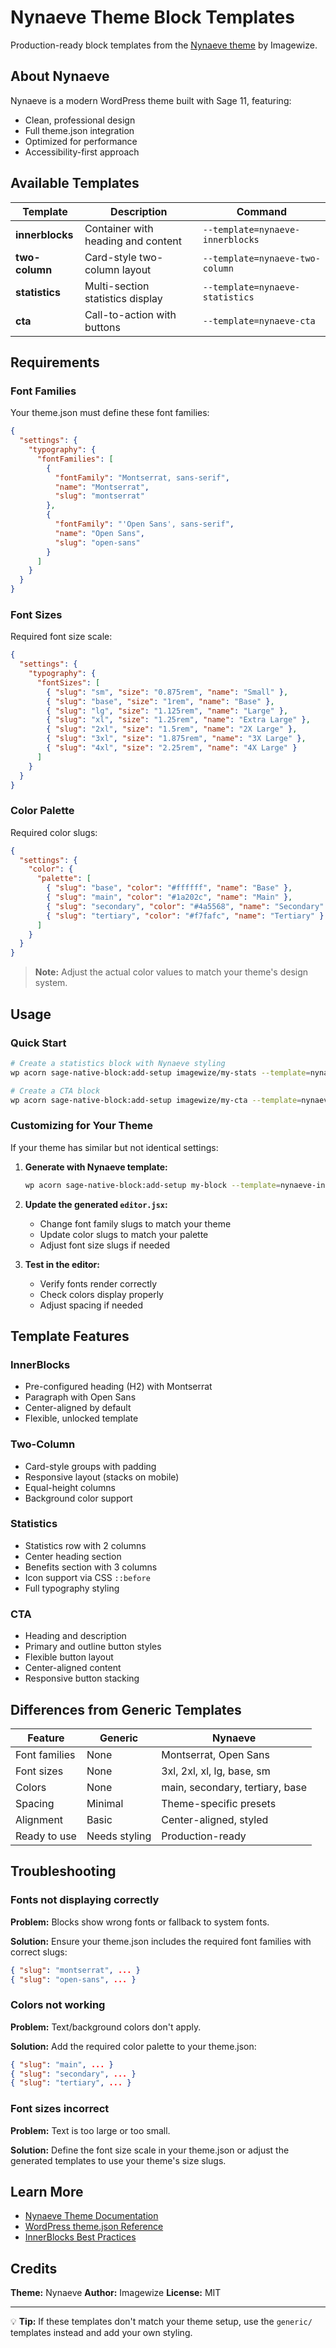 # Nynaeve Theme Block Templates

Production-ready block templates from the [Nynaeve theme](https://github.com/imagewize/nynaeve) by Imagewize.

## About Nynaeve

Nynaeve is a modern WordPress theme built with Sage 11, featuring:
- Clean, professional design
- Full theme.json integration
- Optimized for performance
- Accessibility-first approach

## Available Templates

| Template | Description | Command |
|----------|-------------|---------|
| **innerblocks** | Container with heading and content | `--template=nynaeve-innerblocks` |
| **two-column** | Card-style two-column layout | `--template=nynaeve-two-column` |
| **statistics** | Multi-section statistics display | `--template=nynaeve-statistics` |
| **cta** | Call-to-action with buttons | `--template=nynaeve-cta` |

## Requirements

### Font Families

Your theme.json must define these font families:

```json
{
  "settings": {
    "typography": {
      "fontFamilies": [
        {
          "fontFamily": "Montserrat, sans-serif",
          "name": "Montserrat",
          "slug": "montserrat"
        },
        {
          "fontFamily": "'Open Sans', sans-serif",
          "name": "Open Sans",
          "slug": "open-sans"
        }
      ]
    }
  }
}
```

### Font Sizes

Required font size scale:

```json
{
  "settings": {
    "typography": {
      "fontSizes": [
        { "slug": "sm", "size": "0.875rem", "name": "Small" },
        { "slug": "base", "size": "1rem", "name": "Base" },
        { "slug": "lg", "size": "1.125rem", "name": "Large" },
        { "slug": "xl", "size": "1.25rem", "name": "Extra Large" },
        { "slug": "2xl", "size": "1.5rem", "name": "2X Large" },
        { "slug": "3xl", "size": "1.875rem", "name": "3X Large" },
        { "slug": "4xl", "size": "2.25rem", "name": "4X Large" }
      ]
    }
  }
}
```

### Color Palette

Required color slugs:

```json
{
  "settings": {
    "color": {
      "palette": [
        { "slug": "base", "color": "#ffffff", "name": "Base" },
        { "slug": "main", "color": "#1a202c", "name": "Main" },
        { "slug": "secondary", "color": "#4a5568", "name": "Secondary" },
        { "slug": "tertiary", "color": "#f7fafc", "name": "Tertiary" }
      ]
    }
  }
}
```

> **Note:** Adjust the actual color values to match your theme's design system.

## Usage

### Quick Start

```bash
# Create a statistics block with Nynaeve styling
wp acorn sage-native-block:add-setup imagewize/my-stats --template=nynaeve-statistics

# Create a CTA block
wp acorn sage-native-block:add-setup imagewize/my-cta --template=nynaeve-cta
```

### Customizing for Your Theme

If your theme has similar but not identical settings:

1. **Generate with Nynaeve template:**
   ```bash
   wp acorn sage-native-block:add-setup my-block --template=nynaeve-innerblocks
   ```

2. **Update the generated `editor.jsx`:**
   - Change font family slugs to match your theme
   - Update color slugs to match your palette
   - Adjust font size slugs if needed

3. **Test in the editor:**
   - Verify fonts render correctly
   - Check colors display properly
   - Adjust spacing if needed

## Template Features

### InnerBlocks
- Pre-configured heading (H2) with Montserrat
- Paragraph with Open Sans
- Center-aligned by default
- Flexible, unlocked template

### Two-Column
- Card-style groups with padding
- Responsive layout (stacks on mobile)
- Equal-height columns
- Background color support

### Statistics
- Statistics row with 2 columns
- Center heading section
- Benefits section with 3 columns
- Icon support via CSS `::before`
- Full typography styling

### CTA
- Heading and description
- Primary and outline button styles
- Flexible button layout
- Center-aligned content
- Responsive button stacking

## Differences from Generic Templates

| Feature | Generic | Nynaeve |
|---------|---------|---------|
| Font families | None | Montserrat, Open Sans |
| Font sizes | None | 3xl, 2xl, xl, lg, base, sm |
| Colors | None | main, secondary, tertiary, base |
| Spacing | Minimal | Theme-specific presets |
| Alignment | Basic | Center-aligned, styled |
| Ready to use | Needs styling | Production-ready |

## Troubleshooting

### Fonts not displaying correctly

**Problem:** Blocks show wrong fonts or fallback to system fonts.

**Solution:** Ensure your theme.json includes the required font families with correct slugs:
```json
{ "slug": "montserrat", ... }
{ "slug": "open-sans", ... }
```

### Colors not working

**Problem:** Text/background colors don't apply.

**Solution:** Add the required color palette to your theme.json:
```json
{ "slug": "main", ... }
{ "slug": "secondary", ... }
{ "slug": "tertiary", ... }
```

### Font sizes incorrect

**Problem:** Text is too large or too small.

**Solution:** Define the font size scale in your theme.json or adjust the generated templates to use your theme's size slugs.

## Learn More

- [Nynaeve Theme Documentation](https://github.com/imagewize/nynaeve)
- [WordPress theme.json Reference](https://developer.wordpress.org/block-editor/how-to-guides/themes/theme-json/)
- [InnerBlocks Best Practices](https://developer.wordpress.org/block-editor/reference-guides/block-api/block-templates/)

## Credits

**Theme:** Nynaeve
**Author:** Imagewize
**License:** MIT

---

💡 **Tip:** If these templates don't match your theme setup, use the `generic/` templates instead and add your own styling.
